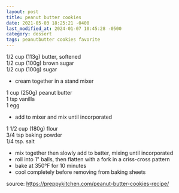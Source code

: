 ```yaml
---
layout: post
title: peanut butter cookies
date: 2021-05-03 18:25:21 -0400
last_modified_at: 2024-01-07 10:45:28 -0500
category: dessert
tags: peanutbutter cookies favorite
---
```


1/2 cup (113g) butter, softened  
1/2 cup (100g) brown sugar  
1/2 cup (100g) sugar  
* cream together in a stand mixer

1 cup (250g) peanut butter  
1 tsp vanilla  
1 egg  
* add to mixer and mix until incorporated

1 1/2 cup (180g) flour  
3/4 tsp baking powder  
1/4 tsp. salt  
* mix together then slowly add to batter, mixing until incorporated
* roll into 1" balls, then flatten with a fork in a criss-cross pattern
* bake at 350°F for 10 minutes
* cool completely before removing from baking sheets

source: <https://preppykitchen.com/peanut-butter-cookies-recipe/>

